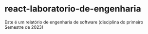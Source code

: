 # react-laboratorio-de-engenharia
Este é um relatório de engenharia de software (disciplina do primeiro Semestre de 2023)
